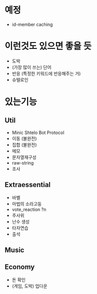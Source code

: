 # 예정
* id-member caching

# 이런것도 있으면 좋을 듯
* 도박
* (가장 많이 쓰는) 단어
* 반응 (특정한 키워드에 반응해주는 거)
* 슈텔로인

# 있는기능
## Util
* Minic Shtelo Bot Protocol
* 이동 (불완전)
* 집합 (불완전)
* 메모
* 문자열재구성
* raw-string
* 조사
## Extraessential
* 바벨
* 마법의 소라고둥
* vote_reaction ?n
* 주사위
* 난수 생성
* 타자연습
* 출석
## Music
## Economy
* 돈 확인
* (게임, 도박) 업다운